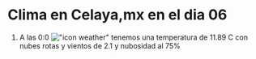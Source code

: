 # Clima en Celaya,mx en el dia 06

1. A las 0:0 !["icon weather"](http://openweathermap.org/img/w/04n.png) tenemos una temperatura de 11.89 C con nubes rotas y  vientos de 2.1 y nubosidad al 75%
